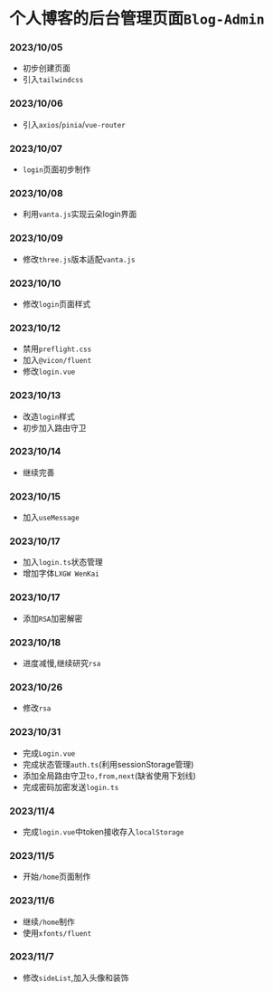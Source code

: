 # 个人博客的后台管理页面`Blog-Admin`

### 2023/10/05
- 初步创建页面
- 引入`tailwindcss`

### 2023/10/06
- 引入`axios`/`pinia`/`vue-router`

### 2023/10/07
- `login`页面初步制作

### 2023/10/08
- 利用`vanta.js`实现云朵login界面

### 2023/10/09
- 修改`three.js`版本适配`vanta.js`

### 2023/10/10
- 修改`login`页面样式

### 2023/10/12
- 禁用`preflight.css`
- 加入`@vicon/fluent`
- 修改`login.vue`

### 2023/10/13
- 改造`login`样式
- 初步加入路由守卫

### 2023/10/14
- 继续完善

### 2023/10/15
- 加入`useMessage`

### 2023/10/17
- 加入`login.ts`状态管理
- 增加字体`LXGW WenKai`

### 2023/10/17
- 添加`RSA`加密解密

### 2023/10/18
- 进度减慢,继续研究`rsa`

### 2023/10/26
- 修改`rsa`

### 2023/10/31
- 完成`Login.vue`
- 完成状态管理`auth.ts`(利用sessionStorage管理)
- 添加全局路由守卫`to,from,next`(缺省使用下划线)
- 完成密码加密发送`login.ts`

### 2023/11/4
- 完成`login.vue`中token接收存入`localStorage`

### 2023/11/5
- 开始`/home`页面制作

### 2023/11/6
- 继续`/home`制作
- 使用`xfonts/fluent`

### 2023/11/7
- 修改`sideList`,加入头像和装饰